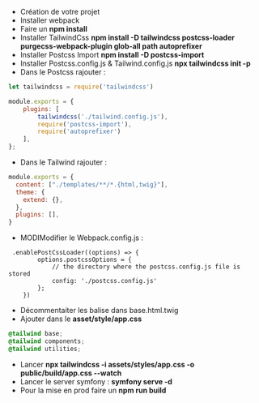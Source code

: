 - Création de votre projet
- Installer webpack
- Faire un **npm install**
- Installer TailwindCss **npm install -D tailwindcss postcss-loader purgecss-webpack-plugin glob-all path autoprefixer**
- Installer Postcss Import **npm install -D postcss-import**
- Installer Postcss.config.js & Tailwind.config.js **npx tailwindcss init -p**
- Dans le Postcss rajouter :

```js
let tailwindcss = require('tailwindcss')

module.exports = {
    plugins: [
        tailwindcss('./tailwind.config.js'),
        require('postcss-import'),
        require('autoprefixer')
    ],
};
```

- Dans le Tailwind rajouter :

```js
module.exports = {
  content: ["./templates/**/*.{html,twig}"],
  theme: {
    extend: {},
  },
  plugins: [],
}
```

- MODIModifier le Webpack.config.js :

```JS
 .enablePostCssLoader((options) => {
        options.postcssOptions = {
            // the directory where the postcss.config.js file is stored
            config: './postcss.config.js'
        };
    })
```

- Décommentaiter les balise dans base.html.twig
- Ajouter dans le **asset/style/app.css**

```CSS
@tailwind base;
@tailwind components;
@tailwind utilities;
```

- Lancer **npx tailwindcss -i assets/styles/app.css -o public/build/app.css --watch**
- Lancer le server symfony : **symfony serve -d**
- Pour la mise en prod faire un **npm run build**

